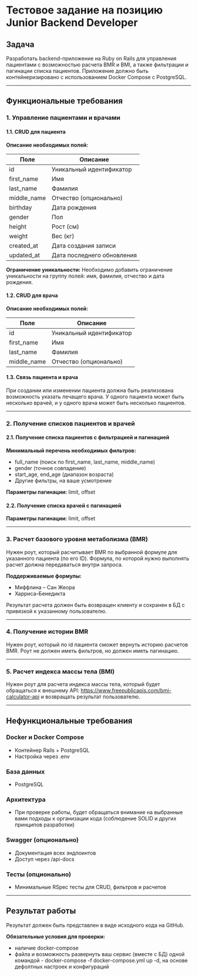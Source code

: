 # Тестовое задание на позицию Junior Backend Developer

## Задача

Разработать backend-приложение на Ruby on Rails для управления пациентами с возможностью расчета BMR и BMI, а также фильтрации и пагинации списка пациентов. Приложение должно быть контейнеризировано с использованием Docker Compose с PostgreSQL.

---

## Функциональные требования

### 1. Управление пациентами и врачами

#### 1.1. CRUD для пациента

**Описание необходимых полей:**

| Поле | Описание |
|------|----------|
| id | Уникальный идентификатор |
| first_name | Имя |
| last_name | Фамилия |
| middle_name | Отчество (опционально) |
| birthday | Дата рождения |
| gender | Пол |
| height | Рост (см) |
| weight | Вес (кг) |
| created_at | Дата создания записи |
| updated_at | Дата последнего обновления |

**Ограничение уникальности:** Необходимо добавить ограничение уникальности на группу полей: имя, фамилия, отчество и дата рождения.

#### 1.2. CRUD для врача

**Описание необходимых полей:**

| Поле | Описание |
|------|----------|
| id | Уникальный идентификатор |
| first_name | Имя |
| last_name | Фамилия |
| middle_name | Отчество (опционально) |

#### 1.3. Связь пациента и врача

При создании или изменении пациента должна быть реализована возможность указать лечащего врача. У одного пациента может быть несколько врачей, и у одного врача может быть несколько пациентов.

---

### 2. Получение списков пациентов и врачей

#### 2.1. Получение списка пациентов с фильтрацией и пагинацией

**Минимальный перечень необходимых фильтров:**
- full_name (поиск по first_name, last_name, middle_name)
- gender (точное совпадение)
- start_age, end_age (диапазон возраста)
- Другие фильтры, на ваше усмотрение

**Параметры пагинации:** limit, offset

#### 2.2. Получение списка врачей с пагинацией

**Параметры пагинации:** limit, offset

---

### 3. Расчет базового уровня метаболизма (BMR)

Нужен роут, который расчитывает BMR по выбранной формуле для указанного пациента (по его ID). Формула, по которой нужно выполнять расчет должна передаваться внутри запроса.

**Поддерживаемые формулы:**
- Миффлина – Сан Жеора
- Харриса–Бенедикта

Результат расчета должен быть возвращен клиенту и сохранен в БД с привязкой к указанному пользователю.

---

### 4. Получение истории BMR

Нужен роут, который по id пациента сможет вернуть историю расчетов BMR. Роут не должен иметь фильтров, но должен иметь пагинацию.

---

### 5. Расчет индекса массы тела (BMI)

Нужен роут для расчета индекса массы тела, который будет обращаться к внешнему API: https://www.freepublicapis.com/bmi-calculator-api и возвращать результат пользователю.

---

## Нефункциональные требования

### Docker и Docker Compose
- Контейнер Rails + PostgreSQL
- Настройка через .env

### База данных
- PostgreSQL

### Архитектура
- При проверке работы, будет обращаться внимание на выбранные вами подходы к организации кода (соблюдение SOLID и других принципов разработки)

### Swagger (опционально)
- Документация всех эндпоинтов
- Доступ через /api-docs

### Тесты (опционально)
- Минимальные RSpec тесты для CRUD, фильтров и расчетов

---

## Результат работы

Результат должен быть представлен в виде исходного кода на GitHub.

**Обязательные условия для проверки:**
- наличие docker-compose
- файла и возможность развернуть ваш сервис (вместе с БД) одной командой - docker-compose -f docker-compose.yml up -d, на основе дефолтных настроек и конфигураций